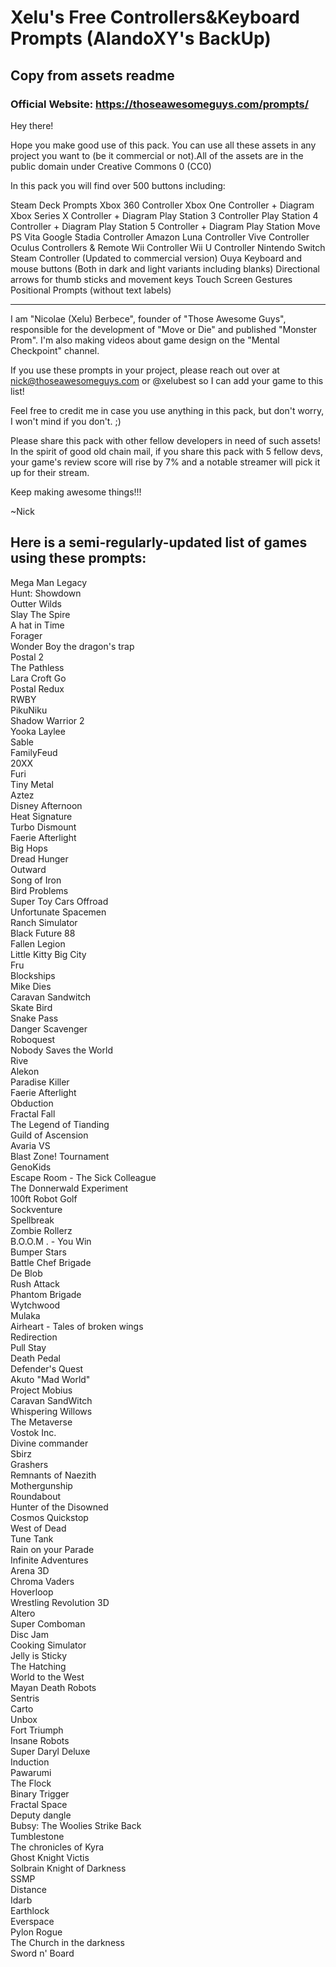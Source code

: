 # Xelu's Free Controllers&Keyboard Prompts (AlandoXY's BackUp)

## Copy from assets readme

### Official Website: https://thoseawesomeguys.com/prompts/

Hey there!

Hope you make good use of this pack. You can use all these assets in any project you want to (be it commercial or not).All of the assets are in the public domain under Creative Commons 0 (CC0)

In this pack you will find over 500 buttons including:

Steam Deck Prompts
Xbox 360 Controller
Xbox One Controller + Diagram
Xbox Series X Controller + Diagram
Play Station 3 Controller
Play Station 4 Controller + Diagram
Play Station 5 Controller + Diagram
Play Station Move
PS Vita
Google Stadia Controller
Amazon Luna Controller
Vive Controller
Oculus Controllers & Remote
Wii Controller
Wii U Controller
Nintendo Switch
Steam Controller (Updated to commercial version)
Ouya
Keyboard and mouse buttons (Both in dark and light variants including blanks)
Directional arrows for thumb sticks and movement keys
Touch Screen Gestures
Positional Prompts (without text labels)

----------------------------------

I am "Nicolae (Xelu) Berbece", founder of "Those Awesome Guys", responsible for the development of "Move or Die" and published "Monster Prom". I'm also making videos about game design on the "Mental Checkpoint" channel.

If you use these prompts in your project, please reach out over at nick@thoseawesomeguys.com or @xelubest so I can add your game to this list!

Feel free to credit me in case you use anything in this pack, but don't worry, I won't mind if you don't. ;)

Please share this pack with other fellow developers in need of such assets! In the spirit of good old chain mail, if you share this pack with 5 fellow devs, your game's review score will rise by 7% and a notable streamer will pick it up for their stream.

Keep making awesome things!!!

~Nick



Here is a semi-regularly-updated list of games using these prompts:
----------------------------
Mega Man Legacy  
Hunt: Showdown  
Outter Wilds  
Slay The Spire  
A hat in Time  
Forager  
Wonder Boy the dragon's trap  
Postal 2  
The Pathless  
Lara Croft Go  
Postal Redux  
RWBY  
PikuNiku  
Shadow Warrior 2  
Yooka Laylee  
Sable  
FamilyFeud  
20XX  
Furi  
Tiny Metal  
Aztez  
Disney Afternoon  
Heat Signature  
Turbo Dismount  
Faerie Afterlight  
Big Hops  
Dread Hunger  
Outward  
Song of Iron  
Bird Problems  
Super Toy Cars Offroad  
Unfortunate Spacemen  
Ranch Simulator  
Black Future 88  
Fallen Legion  
Little Kitty Big City  
Fru  
Blockships  
Mike Dies  
Caravan Sandwitch  
Skate Bird  
Snake Pass  
Danger Scavenger  
Roboquest  
Nobody Saves the World  
Rive  
Alekon  
Paradise Killer  
Faerie Afterlight  
Obduction  
Fractal Fall  
The Legend of Tianding  
Guild of Ascension  
Avaria VS  
Blast Zone! Tournament  
GenoKids  
Escape Room - The Sick Colleague  
The Donnerwald Experiment  
100ft Robot Golf  
Sockventure  
Spellbreak  
Zombie Rollerz  
B.O.O.M . - You Win  
Bumper Stars  
Battle Chef Brigade  
De Blob  
Rush Attack  
Phantom Brigade  
Wytchwood  
Mulaka  
Airheart - Tales of broken wings  
Redirection  
Pull Stay  
Death Pedal  
Defender's Quest  
Akuto "Mad World"  
Project Mobius  
Caravan SandWitch  
Whispering Willows  
The Metaverse  
Vostok Inc.  
Divine commander  
Sbirz  
Grashers  
Remnants of Naezith  
Mothergunship  
Roundabout  
Hunter of the Disowned  
Cosmos Quickstop  
West of Dead  
Tune Tank  
Rain on your Parade  
Infinite Adventures  
Arena 3D  
Chroma Vaders  
Hoverloop  
Wrestling Revolution 3D  
Altero  
Super Comboman  
Disc Jam  
Cooking Simulator  
Jelly is Sticky  
The Hatching  
World to the West  
Mayan Death Robots  
Sentris  
Carto  
Unbox  
Fort Triumph  
Insane Robots  
Super Daryl Deluxe  
Induction  
Pawarumi  
The Flock  
Binary Trigger  
Fractal Space  
Deputy dangle  
Bubsy: The Woolies Strike Back  
Tumblestone  
The chronicles of Kyra  
Ghost Knight Victis  
Solbrain Knight of Darkness  
SSMP  
Distance  
Idarb  
Earthlock  
Everspace  
Pylon Rogue  
The Church in the darkness  
Sword n' Board  
